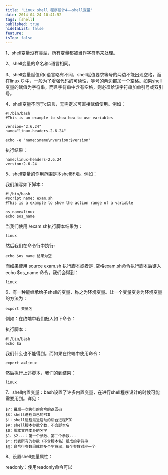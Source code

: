 ```yaml
---
title: 'Linux shell 程序设计4——shell变量'
date: 2014-04-24 10:41:52
tags: [shell]
published: true
hideInList: false
feature: 
isTop: false
---
```


1、shell变量没有类型，所有变量都被当作字符串来处理。

2、shell变量的命名和c语言相同。

3、shell变量赋值和c语言略有不同，shell赋值要求等号的两边不能出现空格，而在linux C 中，一般为了增强代码的可读性，等号的两边都加一个空格。如果shell变量的赋值为字符串，而且字符串中含有空格，则必须给该字符串加单引号或双引号。

4、shell变量不同于c语言，无需定义可直接赋值使用。例如：

    #!/bin/bash
    #This is an example to show how to use variables
    
    version="2.6.24"
    name="linux-headers-2.6.24"
    
    echo -e "name:$name\nversion:$version"
    

执行结果：

    name:linux-headers-2.6.24
    version:2.6.24
    

5、shell变量的作用范围是本shell环境。例如：

我们编写如下脚本：

    #!/bin/bash
    #script name: exam.sh
    #This is a example to show the action range of a variable
    
    os_name=linux
    echo $os_name
    

当我们使用./exam.sh执行脚本结果为：

    linux
    

然后我们在命令行中执行:

    echo $os_name 结果为空
    

而如果使用 source exam.sh 执行脚本或者是 .空格exam.sh命令执行脚本后键入echo $os_name 命令，我们会得到：

    linux
    

6、有一种能继承给子shell的变量，称之为环境变量。让一个变量变身为环境变量的方法为：

    export 变量名
    

例如：在终端中我们敲入如下命令：

执行脚本：

    #!/bin/bash
    echo $a
    

我们什么也不能得到。而如果在终端中使用命令：

    export a=linux
    

然后执行上述脚本，我们的到结果：

    linux
    

7、shell内置变量：bash设置了许多内置变量，在进行shell程序设计的时候可能需要用到。详见：

    $?：最后一次执行的命令的返回码
    $$：shell进程自己的PID
    $!：shell进程最近启动的后台进程PID
    $#：shell脚本参数个数，不含脚本名
    $0：脚本文件本身的名字
    $1、$2...：第一个参数、第二个参数...
    $*：代表所有的参数（不含脚本名）组成的字符串
    $@：命令行参数组成的多个字符串，每个参数对应一个
    

8、设置shell变量属性：

readonly：使用readonly命令可以